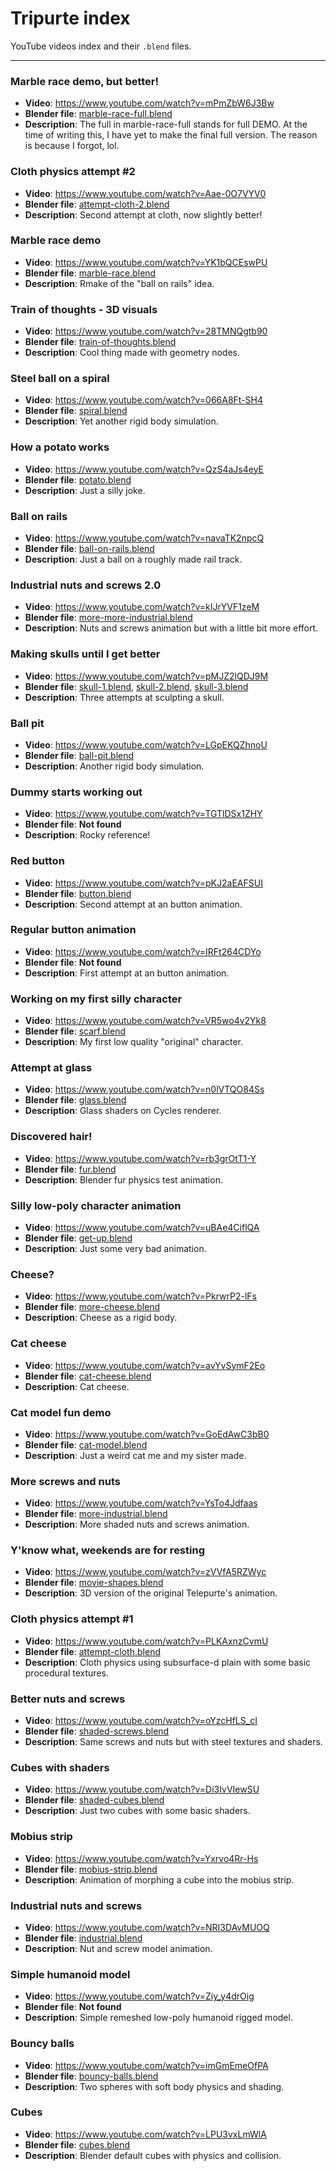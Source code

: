 # Tripurte index

YouTube videos index and their `.blend` files.

---

### Marble race demo, but better!

- **Video**: https://www.youtube.com/watch?v=mPmZbW6J3Bw
- **Blender file**: [marble-race-full.blend](./models/marble-race-full.blend)
- **Description**: The full in marble-race-full stands for full DEMO. At the time of writing this, I have yet to make the final full version. The reason is because I forgot, lol.

### Cloth physics attempt #2

- **Video**: https://www.youtube.com/watch?v=Aae-0O7VYV0
- **Blender file**: [attempt-cloth-2.blend](./models/attempt-cloth-2.blend)
- **Description**: Second attempt at cloth, now slightly better!

### Marble race demo

- **Video**: https://www.youtube.com/watch?v=YK1bQCEswPU
- **Blender file**: [marble-race.blend](./models/marble-race.blend)
- **Description**: Rmake of the "ball on rails" idea.

### Train of thoughts - 3D visuals

- **Video**: https://www.youtube.com/watch?v=28TMNQgtb90
- **Blender file**: [train-of-thoughts.blend](./models/train-of-thoughts.blend)
- **Description**: Cool thing made with geometry nodes.

### Steel ball on a spiral

- **Video**: https://www.youtube.com/watch?v=066A8Ft-SH4
- **Blender file**: [spiral.blend](./models/spiral.blend)
- **Description**: Yet another rigid body simulation.

### How a potato works

- **Video**: https://www.youtube.com/watch?v=QzS4aJs4eyE
- **Blender file**: [potato.blend](./models/potato.blend)
- **Description**: Just a silly joke.

### Ball on rails

- **Video**: https://www.youtube.com/watch?v=navaTK2npcQ
- **Blender file**: [ball-on-rails.blend](./models/ball-on-rails.blend)
- **Description**: Just a ball on a roughly made rail track.

### Industrial nuts and screws 2.0

- **Video**: https://www.youtube.com/watch?v=kIJrYVF1zeM
- **Blender file**: [more-more-industrial.blend](./models/more-more-industrial.blend)
- **Description**: Nuts and screws animation but with a little bit more effort.

### Making skulls until I get better

- **Video**: https://www.youtube.com/watch?v=pMJZ2lQDJ9M
- **Blender file**: [skull-1.blend](./models/skull-1.blend), [skull-2.blend](./models/skull-2.blend), [skull-3.blend](./models/skull-3.blend)
- **Description**: Three attempts at sculpting a skull.

### Ball pit

- **Video**: https://www.youtube.com/watch?v=LGpEKQZhnoU
- **Blender file**: [ball-pit.blend](./models/ball-pit.blend)
- **Description**: Another rigid body simulation.

### Dummy starts working out

- **Video**: https://www.youtube.com/watch?v=TGTlDSx1ZHY
- **Blender file**: **Not found**
- **Description**: Rocky reference!

### Red button

- **Video**: https://www.youtube.com/watch?v=pKJ2aEAFSUI
- **Blender file**: [button.blend](./models/button.blend)
- **Description**: Second attempt at an button animation.

### Regular button animation

- **Video**: https://www.youtube.com/watch?v=IRFt264CDYo
- **Blender file**: **Not found**
- **Description**: First attempt at an button animation.

### Working on my first silly character

- **Video**: https://www.youtube.com/watch?v=VR5wo4v2Yk8
- **Blender file**: [scarf.blend](./models/scarf.blend)
- **Description**: My first low quality "original" character.

### Attempt at glass

- **Video**: https://www.youtube.com/watch?v=n0lVTQO84Ss
- **Blender file**: [glass.blend](./models/glass.blend)
- **Description**: Glass shaders on Cycles renderer.

### Discovered hair!

- **Video**: https://www.youtube.com/watch?v=rb3grOtT1-Y
- **Blender file**: [fur.blend](./models/fur.blend)
- **Description**: Blender fur physics test animation.

### Silly low-poly character animation

- **Video**: https://www.youtube.com/watch?v=uBAe4CiflQA
- **Blender file**: [get-up.blend](./models/get-up.blend)
- **Description**: Just some very bad animation.

### Cheese?

- **Video**: https://www.youtube.com/watch?v=PkrwrP2-lFs
- **Blender file**: [more-cheese.blend](./models/more-cheese.blend)
- **Description**: Cheese as a rigid body.

### Cat cheese

- **Video**: https://www.youtube.com/watch?v=avYvSymF2Eo
- **Blender file**: [cat-cheese.blend](./models/cat-cheese.blend)
- **Description**: Cat cheese.

### Cat model fun demo

- **Video**: https://www.youtube.com/watch?v=GoEdAwC3bB0
- **Blender file**: [cat-model.blend](./models/cat-model.blend)
- **Description**: Just a weird cat me and my sister made.

### More screws and nuts

- **Video**: https://www.youtube.com/watch?v=YsTo4Jdfaas
- **Blender file**: [more-industrial.blend](./models/more-industrial.blend)
- **Description**: More shaded nuts and screws animation.

### Y'know what, weekends are for resting

- **Video**: https://www.youtube.com/watch?v=zVVfA5RZWyc
- **Blender file**: [movie-shapes.blend](./models/movie-shapes.blend)
- **Description**: 3D version of the original Telepurte's animation.

### Cloth physics attempt #1

- **Video**: https://www.youtube.com/watch?v=PLKAxnzCvmU
- **Blender file**: [attempt-cloth.blend](./models/attempt-cloth.blend)
- **Description**: Cloth physics using subsurface-d plain with some basic procedural textures.

### Better nuts and screws

- **Video**: https://www.youtube.com/watch?v=oYzcHfLS_cI
- **Blender file**: [shaded-screws.blend](./models/shaded-screws.blend)
- **Description**: Same screws and nuts but with steel textures and shaders. 

### Cubes with shaders

- **Video**: https://www.youtube.com/watch?v=Di3IvVIewSU
- **Blender file**: [shaded-cubes.blend](./models/shaded-cubes.blend)
- **Description**: Just two cubes with some basic shaders.

### Mobius strip

- **Video**: https://www.youtube.com/watch?v=Yxrvo4Rr-Hs
- **Blender file**: [mobius-strip.blend](./models/mobius-strip.blend)
- **Description**: Animation of morphing a cube into the mobius strip.

### Industrial nuts and screws

- **Video**: https://www.youtube.com/watch?v=NRI3DAvMUOQ
- **Blender file**: [industrial.blend](./models/industrial.blend)
- **Description**: Nut and screw model animation.

### Simple humanoid model

- **Video**: https://www.youtube.com/watch?v=Ziy_y4drOig
- **Blender file**: **Not found**
- **Description**: Simple remeshed low-poly humanoid rigged model.

### Bouncy balls

- **Video**: https://www.youtube.com/watch?v=imGmEmeOfPA
- **Blender file**: [bouncy-balls.blend](./models/bouncy-balls.blend)
- **Description**: Two spheres with soft body physics and shading.

### Cubes

- **Video**: https://www.youtube.com/watch?v=LPU3vxLmWlA
- **Blender file**: [cubes.blend](./models/cubes.blend)
- **Description**: Blender default cubes with physics and collision.